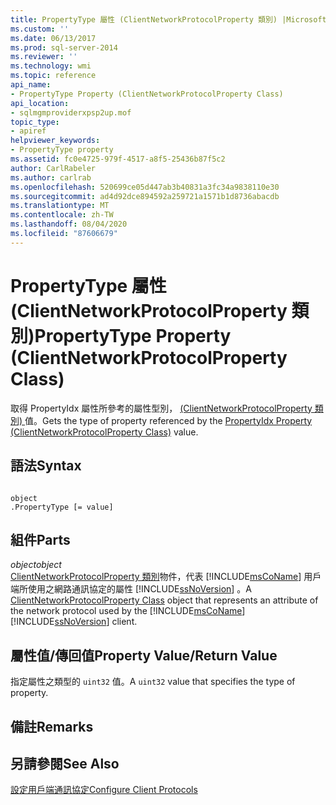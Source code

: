 ```yaml
---
title: PropertyType 屬性 (ClientNetworkProtocolProperty 類別) |Microsoft Docs
ms.custom: ''
ms.date: 06/13/2017
ms.prod: sql-server-2014
ms.reviewer: ''
ms.technology: wmi
ms.topic: reference
api_name:
- PropertyType Property (ClientNetworkProtocolProperty Class)
api_location:
- sqlmgmproviderxpsp2up.mof
topic_type:
- apiref
helpviewer_keywords:
- PropertyType property
ms.assetid: fc0e4725-979f-4517-a8f5-25436b87f5c2
author: CarlRabeler
ms.author: carlrab
ms.openlocfilehash: 520699ce05d447ab3b40831a3fc34a9838110e30
ms.sourcegitcommit: ad4d92dce894592a259721a1571b1d8736abacdb
ms.translationtype: MT
ms.contentlocale: zh-TW
ms.lasthandoff: 08/04/2020
ms.locfileid: "87606679"
---
```

# <a name="propertytype-property-clientnetworkprotocolproperty-class"></a><span data-ttu-id="1b1a1-102">PropertyType 屬性 (ClientNetworkProtocolProperty 類別)</span><span class="sxs-lookup"><span data-stu-id="1b1a1-102">PropertyType Property (ClientNetworkProtocolProperty Class)</span></span>
  <span data-ttu-id="1b1a1-103">取得 PropertyIdx 屬性所參考的屬性型別， [ (ClientNetworkProtocolProperty 類別) ](clientnetworkprotocolproperty-class.md)值。</span><span class="sxs-lookup"><span data-stu-id="1b1a1-103">Gets the type of property referenced by the [PropertyIdx Property (ClientNetworkProtocolProperty Class)](clientnetworkprotocolproperty-class.md) value.</span></span>  
  
## <a name="syntax"></a><span data-ttu-id="1b1a1-104">語法</span><span class="sxs-lookup"><span data-stu-id="1b1a1-104">Syntax</span></span>  
  
```  
  
object  
.PropertyType [= value]  
```  
  
## <a name="parts"></a><span data-ttu-id="1b1a1-105">組件</span><span class="sxs-lookup"><span data-stu-id="1b1a1-105">Parts</span></span>  
 <span data-ttu-id="1b1a1-106">*object*</span><span class="sxs-lookup"><span data-stu-id="1b1a1-106">*object*</span></span>  
 <span data-ttu-id="1b1a1-107">[ClientNetworkProtocolProperty 類別](clientnetworkprotocolproperty-class.md)物件，代表 [!INCLUDE[msCoName](../../../includes/msconame-md.md)] 用戶端所使用之網路通訊協定的屬性 [!INCLUDE[ssNoVersion](../../../includes/ssnoversion-md.md)] 。</span><span class="sxs-lookup"><span data-stu-id="1b1a1-107">A [ClientNetworkProtocolProperty Class](clientnetworkprotocolproperty-class.md) object that represents an attribute of the network protocol used by the [!INCLUDE[msCoName](../../../includes/msconame-md.md)] [!INCLUDE[ssNoVersion](../../../includes/ssnoversion-md.md)] client.</span></span>  
  
## <a name="property-valuereturn-value"></a><span data-ttu-id="1b1a1-108">屬性值/傳回值</span><span class="sxs-lookup"><span data-stu-id="1b1a1-108">Property Value/Return Value</span></span>  
 <span data-ttu-id="1b1a1-109">指定屬性之類型的 `uint32` 值。</span><span class="sxs-lookup"><span data-stu-id="1b1a1-109">A `uint32` value that specifies the type of property.</span></span>  
  
## <a name="remarks"></a><span data-ttu-id="1b1a1-110">備註</span><span class="sxs-lookup"><span data-stu-id="1b1a1-110">Remarks</span></span>  
  
## <a name="see-also"></a><span data-ttu-id="1b1a1-111">另請參閱</span><span class="sxs-lookup"><span data-stu-id="1b1a1-111">See Also</span></span>  
 [<span data-ttu-id="1b1a1-112">設定用戶端通訊協定</span><span class="sxs-lookup"><span data-stu-id="1b1a1-112">Configure Client Protocols</span></span>](../../../database-engine/configure-windows/configure-client-protocols.md)  
  
  
